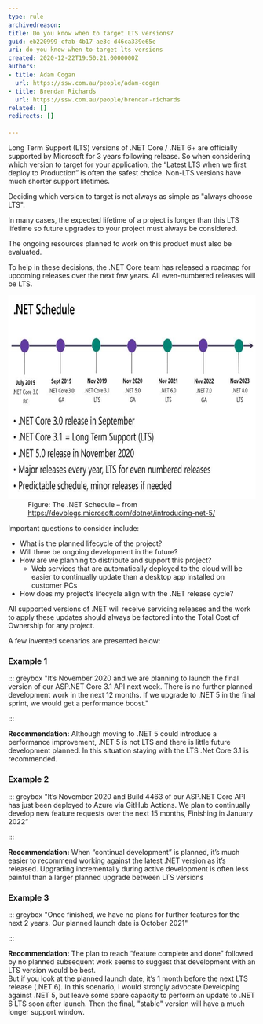 ```yaml
---
type: rule
archivedreason: 
title: Do you know when to target LTS versions?
guid: eb220999-cfab-4b17-ae3c-d46ca339e65e
uri: do-you-know-when-to-target-lts-versions
created: 2020-12-22T19:50:21.0000000Z
authors:
- title: Adam Cogan
  url: https://ssw.com.au/people/adam-cogan
- title: Brendan Richards
  url: https://ssw.com.au/people/brendan-richards
related: []
redirects: []

---
```


Long Term Support (LTS) versions of .NET Core / .NET 6+ are officially supported by Microsoft for 3 years following release.
So when considering which version to target for your application, the “Latest LTS when we first deploy to Production” is often the safest choice.
Non-LTS versions have much shorter support lifetimes.

<!--endintro-->

Deciding which version to target is not always as simple as "always choose LTS".

In many cases, the expected lifetime of a project is longer than this LTS lifetime so future upgrades to your project must always be considered.

The ongoing resources planned to work on this product must also be evaluated.

To help in these decisions,  the .NET Core team has released a roadmap for upcoming releases over the next few years. All even-numbered releases will be LTS.
<dl class="image"><dt>
      <img src="net-schedule.jpg" alt="net-schedule.jpg" style="width:750px;height:415px;">
   </dt><dd>Figure: The .NET Schedule – from 
      <a href="https://devblogs.microsoft.com/dotnet/introducing-net-5/">https://devblogs.microsoft.com/dotnet/introducing-net-5/</a></dd></dl>
Important questions to consider include:

* What is the planned lifecycle of the project?
* Will there be ongoing development in the future?
* How are we planning to distribute and support this project?
    * Web services that are automatically deployed to the cloud will be easier to continually update than a desktop app installed on customer PCs
* How does my project’s lifecycle align with the .NET release cycle?


All supported versions of .NET will receive servicing releases and the work to apply these updates should always be factored into the Total Cost of Ownership for any project.

A few invented scenarios are presented below:

###  Example 1



::: greybox
 "It’s November 2020 and we are planning to launch the final version of our ASP.NET Core 3.1 API next week. There is no further planned development work in the next 12 months. If we upgrade to .NET 5 in the final sprint, we would get a performance boost."

:::

 **Recommendation:** 
Although moving to .NET 5 could introduce a performance improvement, .NET 5 is not LTS and there is little future development planned. In this situation staying with the LTS .Net Core 3.1 is recommended.

### Example 2



::: greybox
 "It’s November 2020 and Build 4463 of our ASP.NET Core API has just been deployed to Azure via GitHub Actions. We plan to continually develop new feature requests over the next 15 months, Finishing in January 2022”

:::

 **Recommendation:** 
When “continual development” is planned, it’s much easier to recommend working against the latest .NET version as it’s released. Upgrading incrementally during active development is often less painful than a larger planned upgrade between LTS versions 

### Example 3


::: greybox
 "Once finished, we have no plans for further features for the next 2 years. Our planned launch date is October 2021"

:::

 **Recommendation:** 
The plan to reach “feature complete and done” followed by no planned subsequent work seems to suggest that development with an LTS version would be best.     
But if you look at the planned launch date, it’s 1 month before the next LTS release (.NET 6).
In this scenario, I would strongly advocate Developing against .NET 5, but leave some spare capacity to perform an update to  .NET 6 LTS soon after launch. 
Then the final, "stable" version will have a much longer support window.
